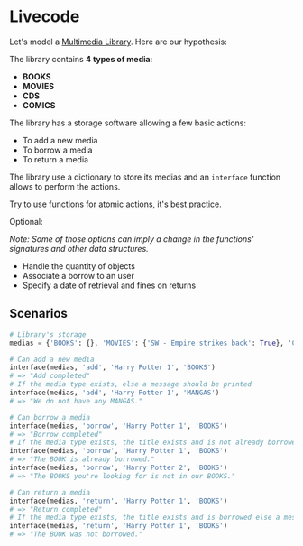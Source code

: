 # Livecode

Let's model a [Multimedia Library](https://www.google.com/search?q=multimedia+library). Here are our hypothesis:

The library contains **4 types of media**:

- **BOOKS**
- **MOVIES**
- **CDS**
- **COMICS**

The library has a storage software allowing a few basic actions:

- To add a new media
- To borrow a media
- To return a media

The library use a dictionary to store its medias and an `interface` function allows to perform the actions.

Try to use functions for atomic actions, it's best practice.

Optional:

_Note: Some of those options can imply a change in the functions' signatures and other data structures._

- Handle the quantity of objects
- Associate a borrow to an user
- Specify a date of retrieval and fines on returns

## Scenarios

```python
# Library's storage
medias = {'BOOKS': {}, 'MOVIES': {'SW - Empire strikes back': True}, 'CDS': {}, 'COMICS': {}}

# Can add a new media
interface(medias, 'add', 'Harry Potter 1', 'BOOKS')
# => "Add completed"
# If the media type exists, else a message should be printed
interface(medias, 'add', 'Harry Potter 1', 'MANGAS')
# => "We do not have any MANGAS."

# Can borrow a media
interface(medias, 'borrow', 'Harry Potter 1', 'BOOKS')
# => "Borrow completed"
# If the media type exists, the title exists and is not already borrowed else a message should be printed
interface(medias, 'borrow', 'Harry Potter 1', 'BOOKS')
# => "The BOOK is already borrowed."
interface(medias, 'borrow', 'Harry Potter 2', 'BOOKS')
# => "The BOOKS you're looking for is not in our BOOKS."

# Can return a media
interface(medias, 'return', 'Harry Potter 1', 'BOOKS')
# => "Return completed"
# If the media type exists, the title exists and is borrowed else a message should be printed
interface(medias, 'return', 'Harry Potter 1', 'BOOKS')
# => "The BOOK was not borrowed."

```
